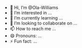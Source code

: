 - 👋 Hi, I’m @Ola-Williams
- 👀 I’m interested in ...
- 🌱 I’m currently learning ...
- 💞️ I’m looking to collaborate on ...
- 📫 How to reach me ...
- 😄 Pronouns: ...
- ⚡ Fun fact: ...

<!---
Ola-Williams/Ola-Williams is a ✨ special ✨ repository because its `README.md` (this file) appears on your GitHub profile.
You can click the Preview link to take a look at your changes.
--->
